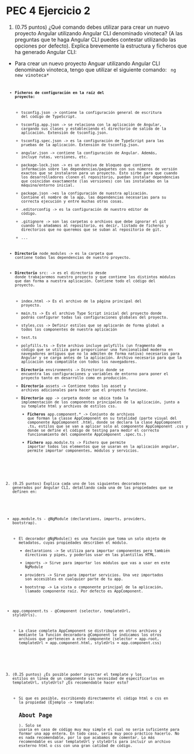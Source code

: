 # PEC 4 Ejercicio 2

1. (0.75 puntos) ¿Qué comando debes utilizar para crear un nuevo proyecto Angular utilizando Angular CLI denominado vinoteca? (A las preguntas que te haga Angular CLI puedes contestar utilizando las opciones por defecto). Explica brevemente la estructura y ficheros que ha generado Angular CLI:

  - Para crear un nuevo proyecto Anguar utilizando Angular CLI denominado vinoteca, tengo que utilizar el siguiente comando: <code> ng new vinoteca* <code>

- **Ficheros de configuración en la raíz del proyecto:**
   - tsconfig.json -> contiene la configuración general de escritura del código de TypeScript.
   - tsconfig.app.json -> se relaciona con la aplicación de Angular, cargando sus clases y estableciendo el directorio de salida de la aplicación. Extensión de tsconfig.json.
   - tsconfig.spec.json -> es la configuración de TypeScript para las pruebas de la aplicación. Extensión de tsconfig.json.
   - angular.json -> contiene la configuración de Angular. Además, incluye rutas, versiones, etc.
   - package-lock.json -> es un archivo de bloqueo que contiene información sobre las dependencias/paquetes con sus números de          versión exactos que se instalaron para un proyecto. Esto sirbe para que cuando los desarrolladores clonen el repositorio, puedan instalar dependencias que coincidan exactamente (las versiones) con las instaladas en la máquina/entorno inicial. 
   - package.json ->es la configuración de nuestra aplicación. Contiene el nombre de la app, las dependencias necesarias para su correcta ejecución y entre muchas otras cosas.
   - .editorconfig -> es la configuración de nuestro editor de código. 
   - .gitignore -> son las carpetas o archivos que debe ignorar el git cuando lo añadamos al repositorio, es decir, listado de ficheros y directorios que no queremos que se suban al repositorio de git.
   - ...
- **Directorio** node_modules -> es la carpeta que contiene todas las dependencias de nuestro proyecto.
- **Directorio** src: -> es el directorio desde donde trabajaremos nuestro proyecto y que contiene los distintos módulos que dan forma a nuestra aplicación. Contiene todo el código del proyecto.
   - index.html -> Es el archivo de la página principal del proyecto.
   - main.ts -> Es el archivo Type Script inicial del proyecto donde podrás configurar todas las configuraciones globales del proyecto.
   - styles.css -> Definir estilos que se aplicarán de forma global a todos los componentes de nuestra aplicación
   - test.ts
   - polyfills.ts -> Este archivo incluye polyfills (un fragmento de código que se utiliza para proporcionar una funcionalidad moderna en navegadores antiguos que no lo admiten de forma nativa) necesarios para Angular y se carga antes de la aplicación. Archivo necesario para que la aplicación sea compatible con todos los navegadores.
   - **Directorio** environments -> Directorio donde se encuentra las configuraciones y variables de entorno para poner el proyecto tanto en desarrollo como en producción.
   - **Directorio** assets -> Contiene todos los asset y archivos adicionales para hacer que el proyecto funcione.
   - **Directorio** app -> carpeta donde se ubica toda la implementación de los componentes principales de la aplicación, junto a su template html y archivos de estilos css.
      - **Ficheros** app.component.* -> Conjunto de archivos que forman la classe AppComponent en su totalidad (parte visual del componente AppComponent .html, donde se declara la clase AppComponent .ts, estilos que se van a aplicar solo al componente AppComponent .css y donde se define el código de testing para medir el correcto funcionamiento del componente AppComponent .spec.ts.)
      - **Fichero** app.module.ts -> Fichero que permite importar todos los elementos que se usaran en la aplicación angular, permite importar componentes, módulos y servicios.

2. (0.25 puntos) Explica cada uno de los siguientes decoradores generados por Angular CLI, detallando cada una de las propiedades que se definen en:

- app.module.ts - @NgModule (declarations, imports, providers, bootstrap).

   - El decorador @NgModule() es una función que toma un solo objeto de metadatos, cuyas propiedades describen el módulo.
      - declarations -> Se utiliza para importar componentes pero también directivas y pipes, y poderlos usar en las plantillas HTML.
      - imports -> Sirve para importar los módulos que vas a usar en este NgModule
      - providers -> Sirve para importar servicios. Una vez importados son accesibles en cualquier parte de tu app. 
      - bootstrap -> La vista o componente principal de la aplicación, llamado componente raíz. Por defecto es AppComponent.

- app.component.ts - @Component (selector, templateUrl, styleUrls).

   -  La clase completa AppComponent se distribuye en otros archivos y mediante la función decoradora @Component le indicamos los otros archivos que pertenecen a este componente (selector = app-root, templateUrl = app.component.html, styleUrls = app.component.css)

3. (0.25 puntos) ¿Es posible poder inyectar el template y los estilos en línea de un componente sin necesidad de especificarlos en templateUrl, styleUrls? ¿Es recomendable hacer esto?

   - Si que es posible, escribiendo directamente el código html o css en la propiedad (Ejemplo -> template: <h2>About Page</h2>). Solo se usaria en caso de código muy muy simple el cual no seria suficiente para formar una app entera. En todo caso, seria muy poco práctico hacerlo. No es nada recomendable, por lo que acabamos de comentar. Lo más recomendable es usar templateUrl y styleUrls para incluir un archivo esxterno html o css con una gran catidad de código.